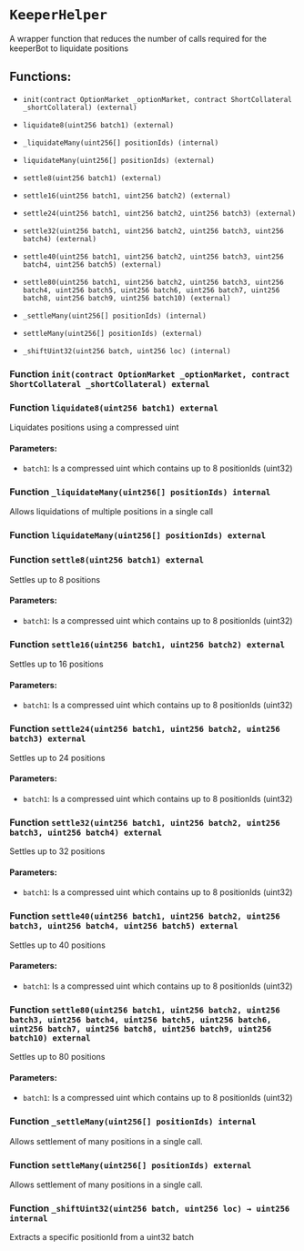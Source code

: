 # `KeeperHelper`

A wrapper function that reduces the number of calls required for the keeperBot to liquidate positions

## Functions:

- `init(contract OptionMarket _optionMarket, contract ShortCollateral _shortCollateral) (external)`

- `liquidate8(uint256 batch1) (external)`

- `_liquidateMany(uint256[] positionIds) (internal)`

- `liquidateMany(uint256[] positionIds) (external)`

- `settle8(uint256 batch1) (external)`

- `settle16(uint256 batch1, uint256 batch2) (external)`

- `settle24(uint256 batch1, uint256 batch2, uint256 batch3) (external)`

- `settle32(uint256 batch1, uint256 batch2, uint256 batch3, uint256 batch4) (external)`

- `settle40(uint256 batch1, uint256 batch2, uint256 batch3, uint256 batch4, uint256 batch5) (external)`

- `settle80(uint256 batch1, uint256 batch2, uint256 batch3, uint256 batch4, uint256 batch5, uint256 batch6, uint256 batch7, uint256 batch8, uint256 batch9, uint256 batch10) (external)`

- `_settleMany(uint256[] positionIds) (internal)`

- `settleMany(uint256[] positionIds) (external)`

- `_shiftUint32(uint256 batch, uint256 loc) (internal)`

### Function `init(contract OptionMarket _optionMarket, contract ShortCollateral _shortCollateral) external`

### Function `liquidate8(uint256 batch1) external`

Liquidates positions using a compressed uint

#### Parameters:

- `batch1`: Is a compressed uint which contains up to 8 positionIds (uint32)

### Function `_liquidateMany(uint256[] positionIds) internal`

Allows liquidations of multiple positions in a single call

### Function `liquidateMany(uint256[] positionIds) external`

### Function `settle8(uint256 batch1) external`

Settles up to 8 positions

#### Parameters:

- `batch1`: Is a compressed uint which contains up to 8 positionIds (uint32)

### Function `settle16(uint256 batch1, uint256 batch2) external`

Settles up to 16 positions

#### Parameters:

- `batch1`: Is a compressed uint which contains up to 8 positionIds (uint32)

### Function `settle24(uint256 batch1, uint256 batch2, uint256 batch3) external`

Settles up to 24 positions

#### Parameters:

- `batch1`: Is a compressed uint which contains up to 8 positionIds (uint32)

### Function `settle32(uint256 batch1, uint256 batch2, uint256 batch3, uint256 batch4) external`

Settles up to 32 positions

#### Parameters:

- `batch1`: Is a compressed uint which contains up to 8 positionIds (uint32)

### Function `settle40(uint256 batch1, uint256 batch2, uint256 batch3, uint256 batch4, uint256 batch5) external`

Settles up to 40 positions

#### Parameters:

- `batch1`: Is a compressed uint which contains up to 8 positionIds (uint32)

### Function `settle80(uint256 batch1, uint256 batch2, uint256 batch3, uint256 batch4, uint256 batch5, uint256 batch6, uint256 batch7, uint256 batch8, uint256 batch9, uint256 batch10) external`

Settles up to 80 positions

#### Parameters:

- `batch1`: Is a compressed uint which contains up to 8 positionIds (uint32)

### Function `_settleMany(uint256[] positionIds) internal`

Allows settlement of many positions in a single call.

### Function `settleMany(uint256[] positionIds) external`

Allows settlement of many positions in a single call.

### Function `_shiftUint32(uint256 batch, uint256 loc) → uint256 internal`

Extracts a specific positionId from a uint32 batch
